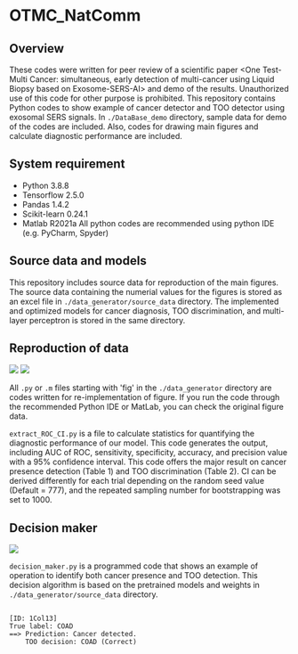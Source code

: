 # OTMC_NatComm

## Overview
 These codes were written for peer review of a scientific paper <One Test-Multi Cancer: simultaneous, early detection of multi-cancer using Liquid Biopsy based on Exosome-SERS-AI> and demo of the results. Unauthorized use of this code for other purpose is prohibited.
 This repository contains Python codes to show example of cancer detector and TOO detector using exosomal SERS signals. In `./DataBase_demo` directory, sample data for demo of the codes are included. Also, codes for drawing main figures and calculate diagnostic performance are included.
 
## System requirement
 - Python 3.8.8
 - Tensorflow 2.5.0
 - Pandas 1.4.2
 - Scikit-learn 0.24.1
 - Matlab R2021a
  All python codes are recommended using python IDE (e.g. PyCharm, Spyder)

## Source data and models
 This repository includes source data for reproduction of the main figures.
 The source data containing the numerial values for the figures is stored as an excel file in `./data_generator/source_data` directory.
 The implemented and optimized models for cancer diagnosis, TOO discrimination, and multi-layer perceptron is stored in the same directory.

## Reproduction of data
<img src="https://img.shields.io/badge/Python-FFCA28?style=flat-square&logo=Python&logoColor=000000"/> <img src="https://img.shields.io/badge/MatLab R2021a-ED7D31?style=flat-square&logo=MatLab R2021a&logoColor=111111"/>

 All `.py` or `.m` files starting with 'fig' in the `./data_generator` directory are codes written for re-implementation of figure.
 If you run the code through the recommended Python IDE or MatLab, you can check the original figure data.
 
 `extract_ROC_CI.py` is a file to calculate statistics for quantifying the diagnostic performance of our model.
 This code generates the output, including AUC of ROC, sensitivity, specificity, accuracy, and precision value with a 95% confidence interval.
 This code offers the major result on cancer presence detection (Table 1) and TOO discrimination (Table 2).
 CI can be derived differently for each trial depending on the random seed value (Default = 777), and the repeated sampling number for bootstrapping was set to 1000.

## Decision maker
<img src="https://img.shields.io/badge/Python-FFCA28?style=flat-square&logo=Python&logoColor=000000"/>

`decision_maker.py` is a programmed code that shows an example of operation to identify both cancer presence and TOO detection.
This decision algorithm is based on the pretrained models and weights in `./data_generator/source_data` directory.

<pre><code>
[ID: 1Col13]
True label: COAD
==> Prediction: Cancer detected.
    TOO decision: COAD (Correct)
</code></pre>
